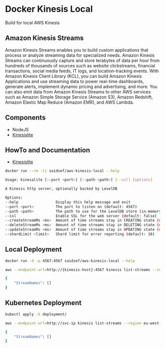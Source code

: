 # Docker Kinesis Local

Build for local AWS Kinesis

## Amazon Kinesis Streams

Amazon Kinesis Streams enables you to build custom applications that process or analyze streaming data for specialized needs. Amazon Kinesis Streams can continuously capture and store terabytes of data per hour from hundreds of thousands of sources such as website clickstreams, financial transactions, social media feeds, IT logs, and location-tracking events. With Amazon Kinesis Client Library (KCL), you can build Amazon Kinesis Applications and use streaming data to power real-time dashboards, generate alerts, implement dynamic pricing and advertising, and more. You can also emit data from Amazon Kinesis Streams to other AWS services such as Amazon Simple Storage Service (Amazon S3), Amazon Redshift, Amazon Elastic Map Reduce (Amazon EMR), and AWS Lambda.

## Components

 * NodeJS
 * [Kinesislite](https://github.com/mhart/kinesalite)

## HowTo and Documentation

 * [Kinesislite](https://github.com/mhart/kinesalite)

 ```bash
docker run --rm -ti saidsef/aws-kinesis-local --help

 Usage: kinesalite [--port <port>] [--path <path>] [--ssl] [options]

 A Kinesis http server, optionally backed by LevelDB

 Options:
 --help                 Display this help message and exit
 --port <port>          The port to listen on (default: 4567)
 --path <path>          The path to use for the LevelDB store (in-memory by default)
 --ssl                  Enable SSL for the web server (default: false)
 --createStreamMs <ms>  Amount of time streams stay in CREATING state (default: 500)
 --deleteStreamMs <ms>  Amount of time streams stay in DELETING state (default: 500)
 --updateStreamMs <ms>  Amount of time streams stay in UPDATING state (default: 500)
 --shardLimit <limit>   Shard limit for error reporting (default: 10)
 ```

## Local Deployment

```bash
docker run -d -p 4567:4567 saidsef/aws-kinesis-local --help
```

```bash
aws --endpoint-url=http://{kinesis-host}:4567 kinesis list-streams --region eu-west-1

{
    "StreamNames": []
}

```

## Kubernetes Deployment

```bash
kubectl apply -k deployment/

```

```bash
aws --endpoint-url=http://svc-ip kinesis list-streams --region eu-west-1

{
    "StreamNames": []
}

```
